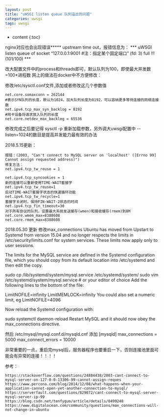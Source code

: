 ```yaml
---
layout: post
title: "uWSGI listen queue 队列溢出的问题"
categories: uwsgi
tags: uwsgi
---
```


* content
{:toc}

nginx对应也会出现错误***** upstream time out，报错信息为：
*** uWSGI listen queue of socket “127.0.0.1:9001 #注：指定某个固定端口” (fd: 3) full !!! (101/100) ***

改大配置文件中的process和threads即可，默认队列为100，即使最大并发数=100*进程数
网上的做法在docker中不方便修改：

修改/etc/sysctl.conf文件,添加或者修改这几个参数值

	net.core.somaxconn = 262144
	​#表示SYN队列的长度，默认为1024，加大队列长度为8192，可以容纳更多等待连接的网络连接数
	net.ipv4.tcp_max_syn_backlog = 8192
	#网卡设备将请求放入队列的长度
	net.core.netdev_max_backlog = 65536

修改完成之后要记得 sysctl -p 重新加载参数，另外调大uwsgi配置中 --listen=1024的数目是提高并发能力最有效的办法

2018.5.15更新：

	报错：(2003, "Can't connect to MySQL server on 'localhost' ([Errno 99] Cannot assign requested address)")
	修复方法：
	net.ipv4.tcp_tw_reuse = 1

	net.ipv4.tcp_syncookies = 1
	新的连接可以重新使用TIME-WAIT套接字
	net.ipv4.tcp_tw_reuse=1
	启动TIME-WAIT套接字状态的快速循环功能
	net.ipv4.tcp_tw_recycle=1
	套接字关闭时，保持FIN-WAIT-2状态的时间
	net.ipv4.tcp_fin_timeout=30
	对于所有协议的队列，设置最大系统发送缓存(wmen)和接收缓存(rmem)到8M
	net.core.wmem_max=8388608
	net.core.rmem_max=8388608
	
	
2018.05.30 更新
修改max_connections
Ubuntu has moved from Upstart to Systemd from version 15.04 and no longer respects the limits in /etc/security/limits.conf for system services. These limits now apply only to user sessions.

The limits for the MySQL service are defined in the Systemd configuration file, which you should copy from its default location into /etc/systemd and then edit the copy.

sudo cp /lib/systemd/system/mysql.service /etc/systemd/system/
sudo vim /etc/systemd/system/mysql.service # or your editor of choice
Add the following lines to the bottom of the file:

LimitNOFILE=infinity
LimitMEMLOCK=infinity
You could also set a numeric limit, eg LimitNOFILE=4096

Now reload the Systemd configuration with:

sudo systemctl daemon-reload
Restart MySQL and it should now obey the max_connections directive.

然后
/etc/mysql/mysql.conf.d/mysqld.cnf
添加 
[mysqld]
max_connections         = 5000
max_connect_errors      = 10000

非常重要的一点，重启完mysql后，服务器程序也要重启一下，否则连接池里面可能会有异常的连接！！！！

参考：

	https://stackoverflow.com/questions/24884438/2003-cant-connect-to-mysql-server-on-127-0-0-13306-99-cannot-assign-reques
	https://www.percona.com/blog/2014/12/08/what-happens-when-your-application-cannot-open-yet-another-connection-to-mysql/
	https://serverfault.com/questions/829072/cant-connect-to-mysql-server-mysql-server-ip-99
	https://blog.csdn.net/tenfyguo/article/details/8499248
	https://www.digitalocean.com/community/questions/max_connections-will-not-change-in-ubuntu
